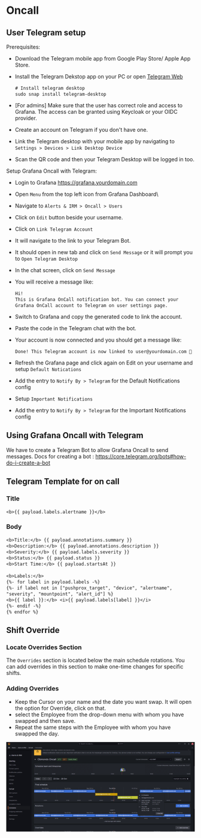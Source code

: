 # Oncall

## User Telegram setup

Prerequisites:

- Download the Telegram mobile app from Google Play Store/ Apple App Store.
- Install the Telegram Dekstop app on your PC or open [Telegram Web](https://web.telegram.org)

  ```console
  # Install telegram desktop
  sudo snap install telegram-desktop
  ```

- [For admins] Make sure that the user has correct role and access to Grafana.
  The access can be granted using Keycloak or your OIDC provider.

- Create an account on Telegram if you don't have one.
- Link the Telegram desktop with your mobile app by navigating to `Settings > Devices > Link Desktop Device`
- Scan the QR code and then your Telegram Desktop will be logged in too.

Setup Grafana Oncall with Telegram:

- Login to Grafana https://grafana.yourdomain.com
- Open `Menu` from the top left icon from Grafana Dashboard\
- Navigate to `Alerts & IRM > Oncall > Users`
- Click on `Edit` button beside your username.
- Click on `Link Telegram Account`
- It will navigate to the link to your Telegram Bot.
- It should open in new tab and click on `Send Message` or it will prompt you to `Open Telegram Desktop`
- In the chat screen, click on `Send Message`
- You will receive a message like:
  
  ```raw
  Hi!
  This is Grafana OnCall notification bot. You can connect your Grafana OnCall account to Telegram on user settings page.
  ```

- Switch to Grafana and copy the generated code to link the account.
- Paste the code in the Telegram chat with the bot.
- Your account is now connected and you should get a message like:

  ```raw
  Done! This Telegram account is now linked to user@yourdomain.com 🎉
  ```

- Refresh the Grafana page and click again on Edit on your username and setup `Default Notications`
- Add the entry to `Notify By > Telegram` for the Default Notifications config
- Setup `Important Notifications`
- Add the entry to `Notify By > Telegram` for the Important Notifications config

## Using Grafana Oncall with Telegram

We have to create a Telegram Bot to allow Grafana Oncall to send messages.
Docs for creating a bot : https://core.telegram.org/bots#how-do-i-create-a-bot

## Telegram Template for on call

### Title

```jinja2
<b>{{ payload.labels.alertname }}</b>
```

### Body

```jinja2
<b>Title:</b> {{ payload.annotations.summary }}
<b>Description:</b> {{ payload.annotations.description }}
<b>Severity:</b> {{ payload.labels.severity }}
<b>Status:</b> {{ payload.status }}
<b>Start Time:</b> {{ payload.startsAt }}

<b>Labels:</b>
{%- for label in payload.labels -%}
{%- if label not in ["pushprox_target", "device", "alertname", "severity", "mountpoint", "alert_id"] %}
<b>{{ label }}:</b> <i>{{ payload.labels[label] }}</i>
{%- endif -%}
{% endfor %}
```

## Shift Override

### Locate Overrides Section

The `Overrides` section is located below the main schedule rotations.
You can add overrides in this section to make one-time changes for specific shifts.

### Adding Overrides

- Keep the Cursor on your name and the date you want swap.
  It will open the option for Override, click on that.
- select the Employee from the drop-down menu with whom you have swapped and then save.
- Repeat the same steps with the Employee with whom you have swapped the day.

![override](images/override.png)
